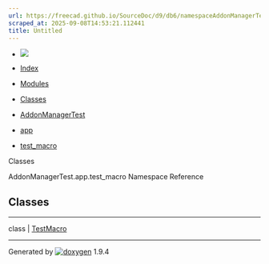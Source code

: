```yaml
---
url: https://freecad.github.io/SourceDoc/d9/db6/namespaceAddonManagerTest_1_1app_1_1test__macro.html
scraped_at: 2025-09-08T14:53:21.112441
title: Untitled
---
```


  * [ ![](https://www.freecad.org/svg/logo-freecad.svg) ](https://freecadweb.org "FreeCAD")
  * [Index](../../index.html "Index")
  * [Modules](../../modules.html "Modules list")
  * [Classes](../../annotated.html "Annotated list")

  * [AddonManagerTest](../../d9/dd4/namespaceAddonManagerTest.html)
  * [app](../../d0/d7d/namespaceAddonManagerTest_1_1app.html)
  * [test_macro](../../d9/db6/namespaceAddonManagerTest_1_1app_1_1test__macro.html)

Classes

AddonManagerTest.app.test_macro Namespace Reference

##  Classes  
  
---  
class | [TestMacro](../../d1/d75/classAddonManagerTest_1_1app_1_1test__macro_1_1TestMacro.html)  
  
* * *

Generated by
[![doxygen](../../doxygen.svg)](https://www.doxygen.org/index.html) 1.9.4

